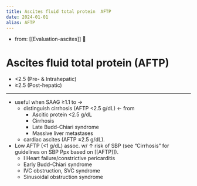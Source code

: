 ```yaml
---
title: Ascites fluid total protein  AFTP
date: 2024-01-01
alias: AFTP
---
```


- from: [[Evaluation-ascites]] 󰒖

# Ascites fluid total protein (AFTP)

- <2.5 (Pre- & Intrahepatic)
- ≥2.5 (Post-hepatic)

---

- useful when SAAG ≥1.1 to →
  - distinguish cirrhosis (AFTP <2.5 g/dL) ← from
    - Ascitic protein <2.5 g/dL
    - Cirrhosis
    - Late Budd-Chiari syndrome
    - Massive liver metastases
  - cardiac ascites (AFTP ≥2.5 g/dL).
- Low AFTP (<1 g/dL) assoc. w/ ↑ risk of SBP (see “Cirrhosis” for guidelines on SBP Ppx based on [[AFTP]]).
  - I Heart failure/constrictive pericarditis
  - Early Budd-Chiari syndrome
  - IVC obstruction, SVC syndrome
  - Sinusoidal obstruction syndrome
